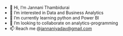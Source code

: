 - 👋 Hi, I’m Jannani Thambidurai
- 👀 I’m interested in Data and Business Analytics
- 🌱 I’m currently learning python and Power BI
- 💞️ I’m looking to collaborate on analytics-programming
- 📫 Reach me @jannaniyadav@gmail.com

<!---
jannaniharsha/jannaniharsha is a ✨ special ✨ repository because its `README.md` (this file) appears on your GitHub profile.
You can click the Preview link to take a look at your changes.
--->
